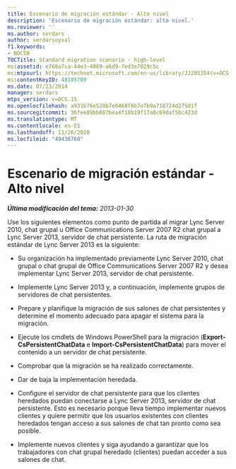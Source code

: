 ```yaml
---
title: Escenario de migración estándar - Alto nivel
description: 'Escenario de migración estándar: alto nivel.'
ms.reviewer: ''
ms.author: serdars
author: serdarsoysal
f1.keywords:
- NOCSH
TOCTitle: Standard migration scenario - high-level
ms:assetid: e768a7ca-44e3-4969-a6d9-7ed3e7029c5c
ms:mtpsurl: https://technet.microsoft.com/en-us/library/JJ205354(v=OCS.15)
ms:contentKeyID: 48185709
ms.date: 07/23/2014
manager: serdars
mtps_version: v=OCS.15
ms.openlocfilehash: a931b76e528b7e6468f6b7e7b9a718724d27501f
ms.sourcegitcommit: 36fee89bb887bea4f18b19f17a8c69daf5bc423d
ms.translationtype: MT
ms.contentlocale: es-ES
ms.lasthandoff: 11/26/2020
ms.locfileid: "49438760"
---
```

# <a name="standard-migration-scenario---high-level"></a>Escenario de migración estándar - Alto nivel

<div data-xmlns="http://www.w3.org/1999/xhtml">

<div class="topic" data-xmlns="http://www.w3.org/1999/xhtml" data-msxsl="urn:schemas-microsoft-com:xslt" data-cs="https://msdn.microsoft.com/">

<div data-asp="https://msdn2.microsoft.com/asp">



</div>

<div id="mainSection">

<div id="mainBody">

<span> </span>

_**Última modificación del tema:** 2013-01-30_

Use los siguientes elementos como punto de partida al migrar Lync Server 2010, chat grupal u Office Communications Server 2007 R2 chat grupal a Lync Server 2013, servidor de chat persistente. La ruta de migración estándar de Lync Server 2013 es la siguiente:

  - Su organización ha implementado previamente Lync Server 2010, chat grupal o chat grupal de Office Communications Server 2007 R2 y desea implementar Lync Server 2013, servidor de chat persistente.

  - Implemente Lync Server 2013 y, a continuación, implemente grupos de servidores de chat persistentes.

  - Prepare y planifique la migración de sus salones de chat persistentes y determine el momento adecuado para apagar el sistema para la migración.

  - Ejecute los cmdlets de Windows PowerShell para la migración (**Export-CsPersistentChatData** e **Import-CsPersistentChatData**) para mover el contenido a un servidor de chat persistente.

  - Comprobar que la migración se ha realizado correctamente.

  - Dar de baja la implementación heredada.

  - Configure el servidor de chat persistente para que los clientes heredados puedan conectarse a Lync Server 2013, servidor de chat persistente. Esto es necesario porque lleva tiempo implementar nuevos clientes y quiere permitir que los usuarios existentes con clientes heredados tengan acceso a sus salones de chat tan pronto como sea posible.

  - Implemente nuevos clientes y siga ayudando a garantizar que los trabajadores con chat grupal heredado (clientes) puedan acceder a sus salones de chat.

</div>

<span> </span>

</div>

</div>

</div>

